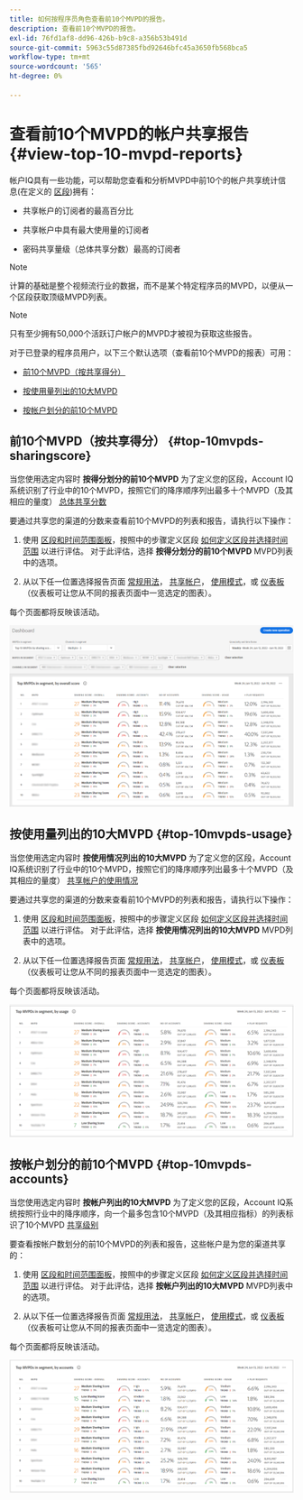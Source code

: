 ```yaml
---
title: 如何按程序员角色查看前10个MVPD的报告。
description: 查看前10个MVPD的报告。
exl-id: 76fd1af8-dd96-426b-b9c8-a356b53b491d
source-git-commit: 5963c55d87385fbd92646bfc45a3650fb568bca5
workflow-type: tm+mt
source-wordcount: '565'
ht-degree: 0%

---
```


# 查看前10个MVPD的帐户共享报告 <!--and Programmers--> {#view-top-10-mvpd-reports}

帐户IQ具有一些功能，可以帮助您查看和分析MVPD中前10个的帐户共享统计信息(在定义的 [区段](/help/AccountIQ/product-concepts.md#segmet-def))拥有：

* 共享帐户的订阅者的最高百分比

* 共享帐户中具有最大使用量的订阅者

* 密码共享量级（总体共享分数）最高的订阅者

>[!NOTE]
>
>计算的基础是整个视频流行业的数据，而不是某个特定程序员的MVPD，以便从一个区段获取顶级MVPD列表。

>[!NOTE]
>
>只有至少拥有50,000个活跃订户帐户的MVPD才被视为获取这些报告。

对于已登录的程序员用户，以下三个默认选项（查看前10个MVPD的报表）可用：

* [前10个MVPD（按共享得分）](#top-10mvpds-sharingscore)

* [按使用量列出的10大MVPD](#top-10mvpds-usage)

* [按帐户划分的前10个MVPD](#top-10mvpds-accounts)

## 前10个MVPD（按共享得分） {#top-10mvpds-sharingscore}

当您使用选定内容时 **按得分划分的前10个MVPD** 为了定义您的区段，Account IQ系统识别了行业中的10个MVPD，按照它们的降序顺序列出最多十个MVPD（及其相应的量度） [总体共享分数](/help/AccountIQ/product-concepts.md#overall-sharing-score)

要通过共享您的渠道的分数来查看前10个MVPD的列表和报告，请执行以下操作：

1. 使用 [区段和时间范围面板](/help/AccountIQ/segments-timeframe.md)，按照中的步骤定义区段 [如何定义区段并选择时间范围](/help/AccountIQ/howto-select-segment-timeframe.md) 以进行评估。 对于此评估，选择 **按得分划分的前10个MVPD** MVPD列表中的选项。

1. 从以下任一位置选择报告页面 [常规用法](/help/AccountIQ/general-usage-reports.md)， [共享帐户](/help/AccountIQ/shared-acc-reports.md)， [使用模式](/help/AccountIQ/usage-patterns.md)，或 [仪表板](/help/AccountIQ/dashboard.md) （仪表板可让您从不同的报表页面中一览选定的图表）。

每个页面都将反映该活动。

![](assets/top-ten-mvpds-overallscore.png)

## 按使用量列出的10大MVPD {#top-10mvpds-usage}

当您使用选定内容时 **按使用情况列出的10大MVPD** 为了定义您的区段，Account IQ系统识别了行业中的10个MVPD，按照它们的降序顺序列出最多十个MVPD（及其相应的量度） [共享帐户的使用情况](/help/AccountIQ/product-concepts.md)

要通过共享您的渠道的分数来查看前10个MVPD的列表和报告，请执行以下操作：

1. 使用 [区段和时间范围面板](/help/AccountIQ/segments-timeframe.md)，按照中的步骤定义区段 [如何定义区段并选择时间范围](/help/AccountIQ/howto-select-segment-timeframe.md) 以进行评估。 对于此评估，选择 **按使用情况列出的10大MVPD** MVPD列表中的选项。

1. 从以下任一位置选择报告页面 [常规用法](/help/AccountIQ/general-usage-reports.md)， [共享帐户](/help/AccountIQ/shared-acc-reports.md)， [使用模式](/help/AccountIQ/usage-patterns.md)，或 [仪表板](/help/AccountIQ/dashboard.md) （仪表板可让您从不同的报表页面中一览选定的图表）。

每个页面都将反映该活动。

![](assets/top-ten-mvpds-usage.png)

## 按帐户划分的前10个MVPD {#top-10mvpds-accounts}

当您使用选定内容时 **按帐户列出的10大MVPD** 为了定义您的区段，Account IQ系统按照行业中的降序顺序，向一个最多包含10个MVPD（及其相应指标）的列表标识了10个MVPD [共享级别](/help/AccountIQ/product-concepts.md)

要查看按帐户数划分的前10个MVPD的列表和报告，这些帐户是为您的渠道共享的：

1. 使用 [区段和时间范围面板](/help/AccountIQ/segments-timeframe.md)，按照中的步骤定义区段 [如何定义区段并选择时间范围](/help/AccountIQ/howto-select-segment-timeframe.md) 以进行评估。 对于此评估，选择 **按帐户列出的10大MVPD** MVPD列表中的选项。

1. 从以下任一位置选择报告页面 [常规用法](/help/AccountIQ/general-usage-reports.md)， [共享帐户](/help/AccountIQ/shared-acc-reports.md)， [使用模式](/help/AccountIQ/usage-patterns.md)，或 [仪表板](/help/AccountIQ/dashboard.md) （仪表板可让您从不同的报表页面中一览选定的图表）。

每个页面都将反映该活动。

![](assets/top-ten-mvpds-accounts.png)
